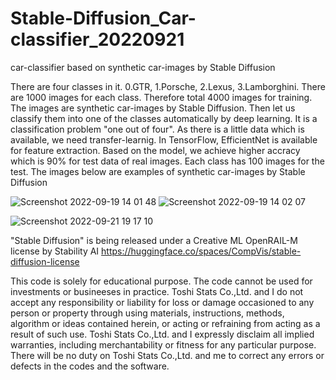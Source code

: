 # Stable-Diffusion_Car-classifier_20220921 
car-classifier based on synthetic car-images by Stable Diffusion

There are four classes in it. 0.GTR, 1.Porsche, 2.Lexus, 3.Lamborghini. There are 1000 images for each class. Therefore total 4000 images for training. The images are synthetic car-images by Stable Diffusion. Then let us classify them into one of the classes automatically by deep learning. It is a classification problem "one out of four". As there is a little data which is available, we need transfer-learnig. In TensorFlow, EfficientNet is available for feature extraction. Based on the model, we achieve higher accracy which is 90% for test data of real images. Each class has 100 images for the test. The images below are examples of synthetic car-images by Stable Diffusion

![Screenshot 2022-09-19 14 01 48](https://user-images.githubusercontent.com/28681557/190952582-09560455-83d9-4ced-91cc-9eb9c55a5d7b.png)
![Screenshot 2022-09-19 14 02 07](https://user-images.githubusercontent.com/28681557/190952591-26fc2214-b314-46ca-adde-1c184886be41.png)








![Screenshot 2022-09-21 19 17 10](https://user-images.githubusercontent.com/28681557/191479864-09c6b04c-f766-4315-a3e2-a848221db2a6.png)



"Stable Diffusion" is being released under a Creative ML OpenRAIL-M license by Stability AI
https://huggingface.co/spaces/CompVis/stable-diffusion-license


This code is solely for educational purpose. The code cannot be used for investments or busineeses in practice. Toshi Stats Co.,Ltd. and I do not accept any responsibility or liability for loss or damage occasioned to any person or property through using materials, instructions, methods, algorithm or ideas contained herein, or acting or refraining from acting as a result of such use. Toshi Stats Co.,Ltd. and I expressly disclaim all implied warranties, including merchantability or fitness for any particular purpose. There will be no duty on Toshi Stats Co.,Ltd. and me to correct any errors or defects in the codes and the software.
